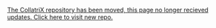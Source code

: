 <a href="https://github.com/MMI-CODEX/CollatriX"> The CollatriX repository has been moved, this page no longer recieved updates. Click here to visit new repo.</a>
